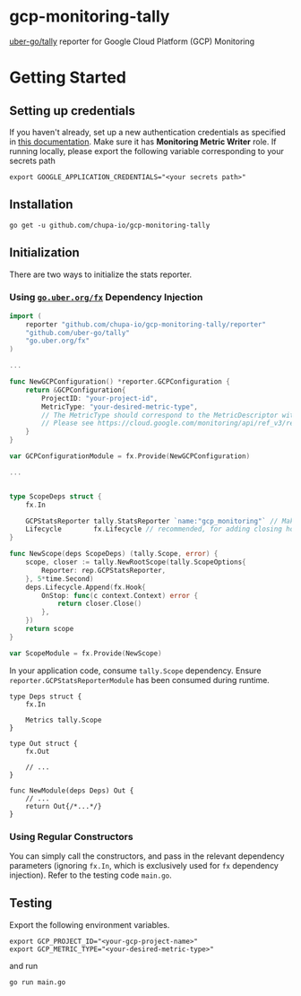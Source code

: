 # gcp-monitoring-tally
[uber-go/tally](https://github.com/uber-go/tally) reporter for Google Cloud Platform (GCP) Monitoring

# Getting Started

## Setting up credentials
If you haven't already, set up a new authentication credentials as specified in [this documentation](https://cloud.google.com/docs/authentication/production). Make sure it has **Monitoring Metric Writer** role.
If running locally, please export the following variable corresponding to your secrets path
```
export GOOGLE_APPLICATION_CREDENTIALS="<your secrets path>"
```

## Installation
```
go get -u github.com/chupa-io/gcp-monitoring-tally
```

## Initialization
There are two ways to initialize the stats reporter.

### Using [`go.uber.org/fx`](go.uber.org/fx) Dependency Injection
```go
import (
    reporter "github.com/chupa-io/gcp-monitoring-tally/reporter"
    "github.com/uber-go/tally"
    "go.uber.org/fx"
)

...

func NewGCPConfiguration() *reporter.GCPConfiguration {
    return &GCPConfiguration{
        ProjectID: "your-project-id",
        MetricType: "your-desired-metric-type",
        // The MetricType should correspond to the MetricDescriptor with MetricKind equal to GAUGE type
        // Please see https://cloud.google.com/monitoring/api/ref_v3/rest/v3/projects.metricDescriptors#MetricDescriptor
    }
}

var GCPConfigurationModule = fx.Provide(NewGCPConfiguration)

...


type ScopeDeps struct {
    fx.In

    GCPStatsReporter tally.StatsReporter `name:"gcp_monitoring"` // Make sure to have this tag
    Lifecycle        fx.Lifecycle // recommended, for adding closing hooks
}

func NewScope(deps ScopeDeps) (tally.Scope, error) {
    scope, closer := tally.NewRootScope(tally.ScopeOptions{
        Reporter: rep.GCPStatsReporter,
    }, 5*time.Second)
    deps.Lifecycle.Append(fx.Hook{
        OnStop: func(c context.Context) error {
            return closer.Close()
        },
    })
    return scope
}

var ScopeModule = fx.Provide(NewScope)
```

In your application code, consume `tally.Scope` dependency. Ensure `reporter.GCPStatsReporterModule` has been consumed during runtime.

```golang
type Deps struct {
    fx.In

    Metrics tally.Scope
}

type Out struct {
    fx.Out

    // ...
}

func NewModule(deps Deps) Out {
    // ... 
    return Out{/*...*/}
}
```

### Using Regular  Constructors
You can simply call the constructors, and pass in the relevant dependency parameters (ignoring `fx.In`, which is exclusively used for `fx` dependency injection). Refer to the testing code `main.go`.

## Testing
Export the following environment variables. 
```
export GCP_PROJECT_ID="<your-gcp-project-name>"
export GCP_METRIC_TYPE="<your-desired-metric-type>"
```
and run 
```
go run main.go
```